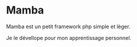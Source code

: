 # Mamba
Mamba est un petit framework php simple et lèger.

Je le dévellope pour mon apprentissage personnel.
